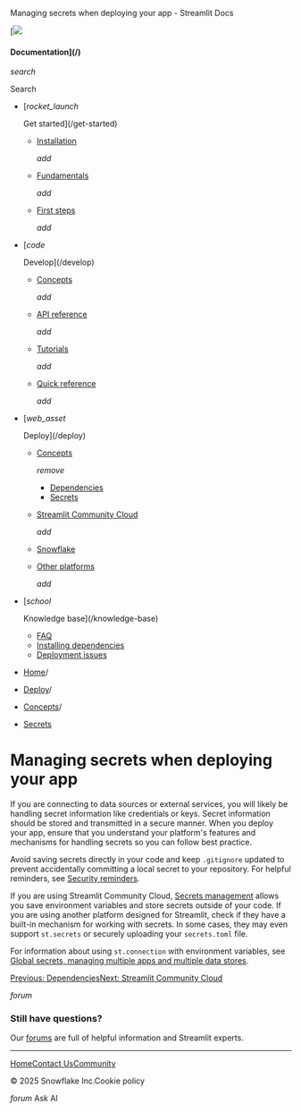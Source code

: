 ﻿Managing secrets when deploying your app - Streamlit Docs

[![](/logo.svg)

#### Documentation](/)

*search*

Search

* [*rocket\_launch*

  Get started](/get-started)
  + [Installation](/get-started/installation)

    *add*
  + [Fundamentals](/get-started/fundamentals)

    *add*
  + [First steps](/get-started/tutorials)

    *add*
* [*code*

  Develop](/develop)
  + [Concepts](/develop/concepts)

    *add*
  + [API reference](/develop/api-reference)

    *add*
  + [Tutorials](/develop/tutorials)

    *add*
  + [Quick reference](/develop/quick-reference)

    *add*
* [*web\_asset*

  Deploy](/deploy)
  + [Concepts](/deploy/concepts)

    *remove*

    - [Dependencies](/deploy/concepts/dependencies)
    - [Secrets](/deploy/concepts/secrets)
  + [Streamlit Community Cloud](/deploy/streamlit-community-cloud)

    *add*
  + [Snowflake](/deploy/snowflake)
  + [Other platforms](/deploy/tutorials)

    *add*
* [*school*

  Knowledge base](/knowledge-base)
  + [FAQ](/knowledge-base/using-streamlit)
  + [Installing dependencies](/knowledge-base/dependencies)
  + [Deployment issues](/knowledge-base/deploy)

* [Home](/)/
* [Deploy](/deploy)/
* [Concepts](/deploy/concepts)/
* [Secrets](/deploy/concepts/secrets)

Managing secrets when deploying your app
========================================

If you are connecting to data sources or external services, you will likely be handling secret information like credentials or keys. Secret information should be stored and transmitted in a secure manner. When you deploy your app, ensure that you understand your platform's features and mechanisms for handling secrets so you can follow best practice.

Avoid saving secrets directly in your code and keep `.gitignore` updated to prevent accidentally committing a local secret to your repository. For helpful reminders, see [Security reminders](/develop/concepts/connections/security-reminders).

If you are using Streamlit Community Cloud, [Secrets management](/deploy/streamlit-community-cloud/deploy-your-app/secrets-management) allows you save environment variables and store secrets outside of your code. If you are using another platform designed for Streamlit, check if they have a built-in mechanism for working with secrets. In some cases, they may even support `st.secrets` or securely uploading your `secrets.toml` file.

For information about using `st.connection` with environment variables, see [Global secrets, managing multiple apps and multiple data stores](/develop/concepts/connections/connecting-to-data#global-secrets-managing-multiple-apps-and-multiple-data-stores).

[Previous: Dependencies](/deploy/concepts/dependencies)[Next: Streamlit Community Cloud](/deploy/streamlit-community-cloud)

*forum*

### Still have questions?

Our [forums](https://discuss.streamlit.io) are full of helpful information and Streamlit experts.

---

[Home](/)[Contact Us](mailto:hello@streamlit.io?subject=Contact%20from%20documentation%20)[Community](https://discuss.streamlit.io)

© 2025 Snowflake Inc.Cookie policy

*forum* Ask AI
